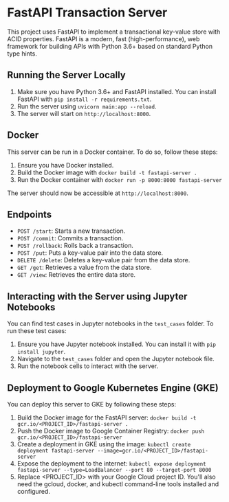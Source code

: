 # FastAPI Transaction Server

This project uses FastAPI to implement a transactional key-value store with ACID properties. FastAPI is a modern, fast (high-performance), web framework for building APIs with Python 3.6+ based on standard Python type hints.

## Running the Server Locally

1. Make sure you have Python 3.6+ and FastAPI installed. You can install FastAPI with `pip install -r requirements.txt`.
2. Run the server using `uvicorn main:app --reload`.
3. The server will start on `http://localhost:8000`.

## Docker

This server can be run in a Docker container. To do so, follow these steps:

1. Ensure you have Docker installed.
2. Build the Docker image with `docker build -t fastapi-server .`
3. Run the Docker container with `docker run -p 8000:8000 fastapi-server`

The server should now be accessible at `http://localhost:8000`.

## Endpoints

- `POST /start`: Starts a new transaction.
- `POST /commit`: Commits a transaction.
- `POST /rollback`: Rolls back a transaction.
- `POST /put`: Puts a key-value pair into the data store.
- `DELETE /delete`: Deletes a key-value pair from the data store.
- `GET /get`: Retrieves a value from the data store.
- `GET /view`: Retrieves the entire data store.

## Interacting with the Server using Jupyter Notebooks

You can find test cases in Jupyter notebooks in the `test_cases` folder. To run these test cases:

1. Ensure you have Jupyter notebook installed. You can install it with `pip install jupyter`.
2. Navigate to the `test_cases` folder and open the Jupyter notebook file.
3. Run the notebook cells to interact with the server.

## Deployment to Google Kubernetes Engine (GKE)

You can deploy this server to GKE by following these steps:

1. Build the Docker image for the FastAPI server: `docker build -t gcr.io/<PROJECT_ID>/fastapi-server .`
2. Push the Docker image to Google Container Registry: `docker push gcr.io/<PROJECT_ID>/fastapi-server`
3. Create a deployment in GKE using the image: `kubectl create deployment fastapi-server --image=gcr.io/<PROJECT_ID>/fastapi-server`
4. Expose the deployment to the internet: `kubectl expose deployment fastapi-server --type=LoadBalancer --port 80 --target-port 8000`
5. Replace <PROJECT_ID> with your Google Cloud project ID. You'll also need the gcloud, docker, and kubectl command-line tools installed and configured.